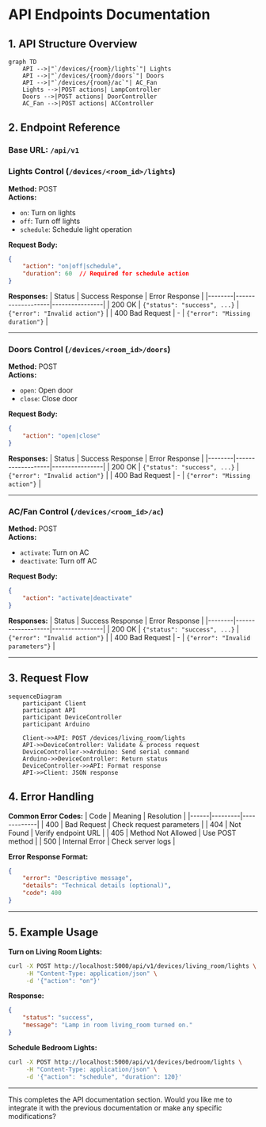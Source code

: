 # API Endpoints Documentation

## 1. API Structure Overview

```mermaid
graph TD
    API -->|"`/devices/{room}/lights`"| Lights
    API -->|"`/devices/{room}/doors`"| Doors
    API -->|"`/devices/{room}/ac`"| AC_Fan
    Lights -->|POST actions| LampController
    Doors -->|POST actions| DoorController
    AC_Fan -->|POST actions| ACController
```

## 2. Endpoint Reference

### Base URL: `/api/v1`

### Lights Control (`/devices/<room_id>/lights`)
**Method:** POST  
**Actions:** 
- `on`: Turn on lights
- `off`: Turn off lights
- `schedule`: Schedule light operation

**Request Body:**
```json
{
    "action": "on|off|schedule",
    "duration": 60  // Required for schedule action
}
```

**Responses:**
| Status | Success Response | Error Response |
|--------|-------------------|----------------|
| 200 OK | `{"status": "success", ...}` | `{"error": "Invalid action"}` |
| 400 Bad Request | - | `{"error": "Missing duration"}` |

---

### Doors Control (`/devices/<room_id>/doors`)
**Method:** POST  
**Actions:** 
- `open`: Open door
- `close`: Close door

**Request Body:**
```json
{
    "action": "open|close"
}
```

**Responses:**
| Status | Success Response | Error Response |
|--------|-------------------|----------------|
| 200 OK | `{"status": "success", ...}` | `{"error": "Invalid action"}` |
| 400 Bad Request | - | `{"error": "Missing action"}` |

---

### AC/Fan Control (`/devices/<room_id>/ac`)
**Method:** POST  
**Actions:** 
- `activate`: Turn on AC
- `deactivate`: Turn off AC

**Request Body:**
```json
{
    "action": "activate|deactivate"
}
```

**Responses:**
| Status | Success Response | Error Response |
|--------|-------------------|----------------|
| 200 OK | `{"status": "success", ...}` | `{"error": "Invalid action"}` |
| 400 Bad Request | - | `{"error": "Invalid parameters"}` |

---

## 3. Request Flow

```mermaid
sequenceDiagram
    participant Client
    participant API
    participant DeviceController
    participant Arduino
    
    Client->>API: POST /devices/living_room/lights
    API->>DeviceController: Validate & process request
    DeviceController->>Arduino: Send serial command
    Arduino->>DeviceController: Return status
    DeviceController->>API: Format response
    API->>Client: JSON response
```

## 4. Error Handling

**Common Error Codes:**
| Code | Meaning | Resolution |
|------|---------|-------------|
| 400 | Bad Request | Check request parameters |
| 404 | Not Found | Verify endpoint URL |
| 405 | Method Not Allowed | Use POST method |
| 500 | Internal Error | Check server logs |

**Error Response Format:**
```json
{
    "error": "Descriptive message",
    "details": "Technical details (optional)",
    "code": 400
}
```

---

## 5. Example Usage

**Turn on Living Room Lights:**
```bash
curl -X POST http://localhost:5000/api/v1/devices/living_room/lights \
     -H "Content-Type: application/json" \
     -d '{"action": "on"}'
```

**Response:**
```json
{
    "status": "success",
    "message": "Lamp in room living_room turned on."
}
```

**Schedule Bedroom Lights:**
```bash
curl -X POST http://localhost:5000/api/v1/devices/bedroom/lights \
     -H "Content-Type: application/json" \
     -d '{"action": "schedule", "duration": 120}'
```

---

This completes the API documentation section. Would you like me to integrate it with the previous documentation or make any specific modifications?

